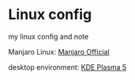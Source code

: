 # Linux config

my linux config and note

Manjaro Linux: [Manjaro Official](https://manjaro.org)

desktop environment: [KDE Plasma 5](https://kde.org/plasma-desktop)
